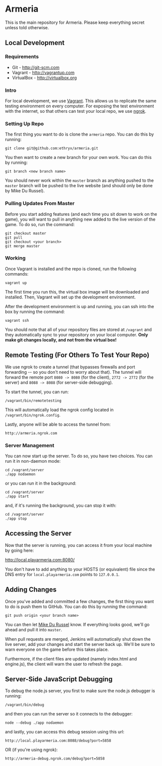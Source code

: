 Armeria
=======

This is the main repository for Armeria. Please keep everything secret unless told otherwise.

Local Development
-----------------

### Requirements

* Git - http://git-scm.com
* Vagrant - http://vagrantup.com
* VirtualBox - http://virtualbox.org

### Intro

For local development, we use [Vagrant](http://www.vagrantup.com). This allows us to replicate
the same testing environment on every computer. For exposing the test environment with the internet,
so that others can test your local repo, we use [ngrok](https://ngrok.com).

### Setting Up Repo

The first thing you want to do is clone the `armeria` repo. You can do this by running:

    git clone git@github.com:ethryx/armeria.git
    
You then want to create a new branch for your own work. You can do this by running:

    git branch <new branch name>

You should never work within the `master` branch as anything pushed to the `master` branch will be pushed
to the live website (and should only be done by Mike Du Russel).

### Pulling Updates From Master

Before you start adding features (and each time you sit down to work on the game), you will
want to pull in anything new added to the live version of the game. To do so, run the command:

    git checkout master
    git pull
    git checkout <your branch>
    git merge master

### Working

Once Vagrant is installed and the repo is cloned, run the following commands:

    vagrant up

The first time you run this, the virtual box image will be downloaded and installed. Then,
Vagrant will set up the development environment.

After the development environment is up and running, you can ssh into the box by running
the command:

    vagrant ssh

You should note that all of your repository files are stored at `/vagrant` and they automatically
sync to your repository on your local computer. **Only make git changes locally, and not from the
virtual box!**

## Remote Testing (For Others To Test Your Repo)

We use ngrok to create a tunnel (that bypasses firewalls and port forwarding -- so you don't need to worry
about that). The tunnel will forward the remote port `8080 -> 8080` (for the client), `2772 -> 2772` (for
the server) and `8088 -> 8088` (for server-side debugging).

To start the tunnel, you can run:

    /vagrant/bin/remotetesting
    
This will automatically load the ngrok config located in `/vagrant/bin/ngrok.config`.

Lastly, anyone will be able to access the tunnel from:

    http://armeria.ngrok.com

### Server Management

You can now start up the server. To do so, you have two choices. You can run it in non-daemon mode:

    cd /vagrant/server
    ./app nodaemon

or you can run it in the background:

    cd /vagrant/server
    ./app start

and, if it's running the background, you can stop it with:

    cd /vagrant/server
    ./app stop

## Accessing the Server

Now that the server is running, you can access it from your local machine by going here:

http://local.playarmeria.com:8080/

You don't have to add anything to your HOSTS (or equivalent) file since the DNS entry for
`local.playarmeria.com` points to `127.0.0.1`.

## Adding Changes

Once you've added and committed a few changes, the first thing you want to do is push them to GitHub.
You can do this by running the command:

    git push origin <your branch name>
    
You can then let [Mike Du Russel](https://bitbucket.org/ethryx) know. If everything looks good, we'll go ahead
and pull it into `master`.

When pull requests are merged, Jenkins will automatically shut down the live server, add your changes and start
the server back up. We'll be sure to warn everyone on the game before this takes place.

Furthermore, if the client files are updated (namely index.html and engine.js), the client will warn the user to
refresh the page.

## Server-Side JavaScript Debugging

To debug the node.js server, you first to make sure the node.js debugger is running:

    /vagrant/bin/debug

and then you can run the server so it connects to the debugger:

    node --debug ./app nodaemon

and lastly, you can access this debug session using this url:

    http://local.playarmeria.com:8088/debug?port=5858

OR (if you're using ngrok):

    http://armeria-debug.ngrok.com/debug?port=5858
